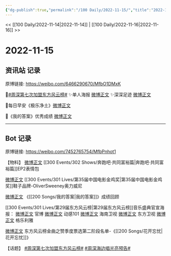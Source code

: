 ```yaml
---
{"dg-publish":true,"permalink":"/100 Daily/2022-11-15/","title":"2022-11-15","created":"2022-11-16T00:22:27.000+08:00","updated":"2023-04-11T14:46:32.898+08:00"}
---
```



<< [[100 Daily/2022-11-14\|2022-11-14]] | [[100 Daily/2022-11-16\|2022-11-16]] >>

# 2022-11-15

## 资讯站 记录

原博链接: https://weibo.com/6466290670/MfbO1DMxK

🌟[#周深第七次加盟东方风云榜#](https://s.weibo.com/weibo?q=%23%E5%91%A8%E6%B7%B1%E7%AC%AC%E4%B8%83%E6%AC%A1%E5%8A%A0%E7%9B%9F%E4%B8%9C%E6%96%B9%E9%A3%8E%E4%BA%91%E6%A6%9C%23)
✨单人海报 [微博正文](https://m.weibo.cn/6466290670/4836032953983065)
✨深深足迹 [微博正文](https://m.weibo.cn/6466290670/4836115879826782)

🌟每日早安《极乐净土》[微博正文](https://m.weibo.cn/6466290670/4835989635468812)

🌟《我的答案》优秀成绩 [微博正文](https://m.weibo.cn/6466290670/4836143712968271)

---
## Bot 记录

原博链接: https://weibo.com/7452765754/MfbPnhot1

【物料】
[微博正文](http://weibo.com/5242381821/Mf7wegFbZ) [[300 Events/302 Shows/奔跑吧·共同富裕篇\|奔跑吧·共同富裕篇]]EP2表情包

[微博正文](http://weibo.com/6625576366/Mf8ZpCQdW) [[300 Events/301 Lives/第35届中国电影金鸡奖\|第35届中国电影金鸡奖]]鞋子品牌-OliverSweeney奥力威尼

[微博正文](http://weibo.com/5053469079/Mf9TviQmG) 《[[200 Songs/我的答案\|我的答案]]》成绩回顾

[[300 Events/301 Lives/第29届东方风云榜\|第29届东方风云榜]]音乐盛典官宣海报：
[微博正文](http://weibo.com/7779932378/Mf7jQ169C) 官博
[微博正文](http://weibo.com/1738376280/Mf7jQ4oZv) 动感101
[微博正文](http://weibo.com/1752162633/Mf7kei7jd) 海南卫视
[微博正文](http://weibo.com/1767910704/Mf7jQ4pSX) 东方卫视
[微博正文](http://weibo.com/6215410930/Mf7E7BFOt) 格乐利雅

[微博正文](http://weibo.com/7779932378/Mf7w1m27S) 东方风云榜金曲之赞季度票选第二阶段名单-《[[200 Songs/花开忘忧\|花开忘忧]]》

【话题】
[#周深第七次加盟东方风云榜#](https://s.weibo.com/weibo?q=%23%E5%91%A8%E6%B7%B1%E7%AC%AC%E4%B8%83%E6%AC%A1%E5%8A%A0%E7%9B%9F%E4%B8%9C%E6%96%B9%E9%A3%8E%E4%BA%91%E6%A6%9C%23)
[#周深海边唱光亮预告#](https://s.weibo.com/weibo?q=%23%E5%91%A8%E6%B7%B1%E6%B5%B7%E8%BE%B9%E5%94%B1%E5%85%89%E4%BA%AE%E9%A2%84%E5%91%8A%23)
